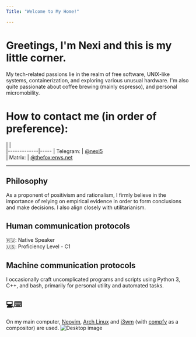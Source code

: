 ```yaml
---
Title: "Welcome to My Home!"

---
```


# Greetings, I'm Nexi and this is my little corner.
My tech-related passions lie in the realm of free software, UNIX-like systems, containerization, and exploring various unusual hardware.
    I'm also quite passionate about coffee brewing (mainly espresso), and personal micromobility.



# How to contact me (in order of preference):

|             |  
|-------------|-----
| Telegram:        | [    @nexi5](https://t.me/nexi5)  
| Matrix:       |  [@thefox:envs.net](https://matrix.to/#/@thefox:envs.net)  


 

---

## Philosophy
As a proponent of positivism and rationalism, I firmly believe in the importance of relying on empirical evidence in order to form conclusions and make decisions. I also align closely with utilitarianism.

## Human communication protocols
 🇷🇺: Native Speaker     
 🇺🇸: Proficiency Level - C1

## Machine communication protocols 
I occasionally craft uncomplicated programs and scripts using Python 3, C++, and bash, primarily for personal utility and automated tasks.

## 💻⌨️
On my main computer, [Neovim](https://neovim.io/), [Arch Linux](https://www.archlinux.org/) and [i3wm](https://i3wm.org/) (with [compfy](https://github.com/allusive-dev/compfy/) as a compositor) are used.
![Desktop image](/desk.png)
